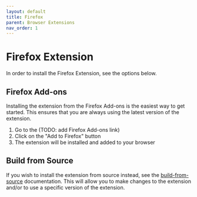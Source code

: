 ```yaml
---
layout: default
title: Firefox
parent: Browser Extensions
nav_order: 1
---
```


# Firefox Extension
In order to install the Firefox Extension, see the options below.

## Firefox Add-ons
Installing the extension from the Firefox Add-ons is the easiest way to get started. This ensures that you are always using the latest version of the extension.

1. Go to the (TODO: add Firefox Add-ons link)
2. Click on the "Add to Firefox" button
3. The extension will be installed and added to your browser

## Build from Source
If you wish to install the extension from source instead, see the [build-from-source](build-from-source.md) documentation. This will allow you to make changes to the extension and/or to use a specific version of the extension.